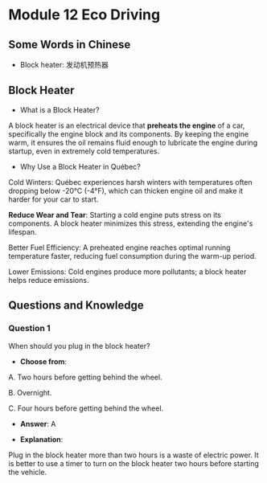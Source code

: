 # Module 12 Eco Driving

## Some Words in Chinese

- Block heater: 发动机预热器


## Block Heater

- What is a Block Heater?

A block heater is an electrical device that **preheats the engine** of a car, specifically the engine block and its components. By keeping the engine warm, it ensures the oil remains fluid enough to lubricate the engine during startup, even in extremely cold temperatures.

- Why Use a Block Heater in Québec?

Cold Winters: Québec experiences harsh winters with temperatures often dropping below -20°C (-4°F), which can thicken engine oil and make it harder for your car to start.

**Reduce Wear and Tear**: Starting a cold engine puts stress on its components. A block heater minimizes this stress, extending the engine's lifespan.

Better Fuel Efficiency: A preheated engine reaches optimal running temperature faster, reducing fuel consumption during the warm-up period.

Lower Emissions: Cold engines produce more pollutants; a block heater helps reduce emissions.


## Questions and Knowledge



### Question 1

When should you plug in the block heater?

- **Choose from**: 

A. Two hours before getting behind the wheel.

B. Overnight.

C. Four hours before getting behind the wheel.

- **Answer**: A

- **Explanation**: 

Plug in the block heater more than two hours is a waste of electric power. It is better to use a timer to turn on the block heater two hours before starting the vehicle.